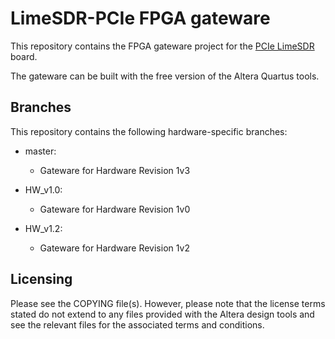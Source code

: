 # LimeSDR-PCIe FPGA gateware

This repository contains the FPGA gateware project for the [PCIe LimeSDR](https://github.com/myriadrf/LimeSDR-PCIe) board.

The gateware can be built with the free version of the Altera Quartus tools.

## Branches

This repository contains the following hardware-specific branches:

* master:
  * Gateware for Hardware Revision 1v3
  
* HW_v1.0:
  * Gateware for Hardware Revision 1v0
  
* HW_v1.2:
  * Gateware for Hardware Revision 1v2

## Licensing

Please see the COPYING file(s). However, please note that the license terms stated do not extend to any files provided with the Altera design tools and see the relevant files for the associated terms and conditions.
